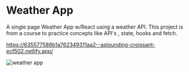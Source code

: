 # Weather App

A single page Weather App w/React using a weather API. This project is from a course to practice concepts like API's , state, hooks and fetch.

https://635577586b1a762349311aa2--astounding-croissant-ecf502.netlify.app/


![weather app](https://user-images.githubusercontent.com/92110494/194731357-b935ad9a-a1a4-4c38-bb5d-1992b338c1a9.JPG)

